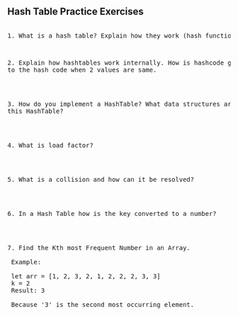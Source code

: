 ## Hash Table Practice Exercises 

<pre> 
1. What is a hash table? Explain how they work (hash function and buckets).
</pre> 

</br> 

<pre>
2. Explain how hashtables work internally. How is hashcode generated and what will happen
to the hash code when 2 values are same.
</pre> 

</br> 

<pre> 
3. How do you implement a HashTable? What data structures are used internally to implement 
this HashTable?
</pre> 

</br> 

<pre> 
4. What is load factor? 
</pre> 

</br> 

<pre> 
5. What is a collision and how can it be resolved? 
</pre> 

</br> 

<pre> 
6. In a Hash Table how is the key converted to a number? 
</pre> 

</br> 

<pre> 
7. Find the Kth most Frequent Number in an Array.
 
 Example:
 
 let arr = [1, 2, 3, 2, 1, 2, 2, 2, 3, 3]
 k = 2
 Result: 3
 
 Because '3' is the second most occurring element.
</pre> 
